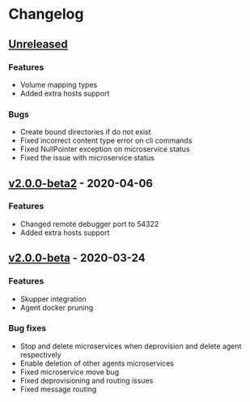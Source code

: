# Changelog

## [Unreleased]

### Features

* Volume mapping types
* Added extra hosts support

### Bugs

* Create bound directories if do not exist
* Fixed incorrect content type error on cli commands
* Fixed NullPointer exception on microservice status
* Fixed the issue with microservice status

## [v2.0.0-beta2] - 2020-04-06

### Features

* Changed remote debugger port to 54322
* Added extra hosts support

## [v2.0.0-beta] - 2020-03-24

### Features

* Skupper integration 
* Agent docker pruning

### Bug fixes

* Stop and delete microservices when deprovision and delete agent respectively
* Enable deletion of other agents microservices
* Fixed microservice move bug
* Fixed deprovisioning and routing issues
* Fixed message routing
    
    
[Unreleased]: https://github.com/eclipse-iofog/helm/compare/v2.0.0-beta2..HEAD
[v2.0.0-beta2]: https://github.com/eclipse-iofog/helm/compare/v2.0.0-beta..v2.0.0-beta2
[v2.0.0-beta]: https://github.com/eclipse-iofog/helm/compare/v1.3.0..v2.0.0-beta
